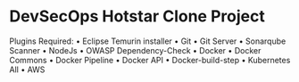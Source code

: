 # DevSecOps Hotstar Clone Project

Plugins Required:
•	Eclipse Temurin installer
•	Git
•	Git Server
•	Sonarqube Scanner
•	NodeJs
•	OWASP Dependency-Check
•	Docker
•	Docker Commons
•	Docker Pipeline
•	Docker API
•	Docker-build-step
•	Kubernetes All
•	AWS



